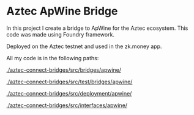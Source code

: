 # Aztec ApWine Bridge

In this project I create a bridge to ApWine for the Aztec ecosystem.
This code was made using Foundry framework.

Deployed on the Aztec testnet and used in the zk.money app.

All my code is in the following paths:

[./aztec-connect-bridges/src/bridges/apwine/](https://github.com/djaciel/aztec-apwine-bridge/tree/main/aztec-connect-bridges/src/bridges/apwine)

[./aztec-connect-bridges/src/test/bridges/apwine/](https://github.com/djaciel/aztec-apwine-bridge/tree/main/aztec-connect-bridges/src/test/bridges/apwine)

[./aztec-connect-bridges/src/deployment/apwine/](https://github.com/djaciel/aztec-apwine-bridge/tree/main/aztec-connect-bridges/src/deployment/apwine)

[./aztec-connect-bridges/src/interfaces/apwine/](https://github.com/djaciel/aztec-apwine-bridge/tree/main/aztec-connect-bridges/src/interfaces/apwine)
